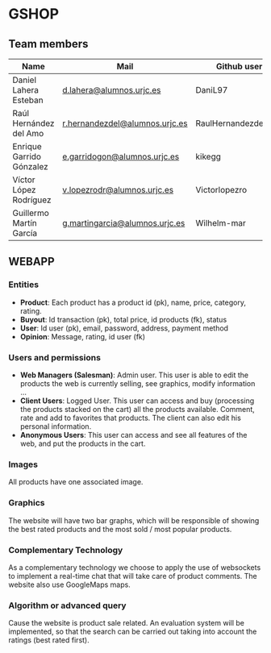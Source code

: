 # GSHOP

## Team members

| Name | Mail | Github user|
|--------|--------|------------|
|Daniel Lahera Esteban| d.lahera@alumnos.urjc.es | DaniL97 |
|Raúl Hernández del Amo| r.hernandezdel@alumnos.urjc.es | RaulHernandezdelAmo |
|Enrique Garrido Gónzalez | e.garridogon@alumnos.urjc.es | kikegg |
|Víctor López Rodríguez | v.lopezrodr@alumnos.urjc.es | Victorlopezro |
|Guillermo Martín García | g.martingarcia@alumnos.urjc.es | Wilhelm-mar |

## WEBAPP

### Entities

* **Product**: Each product has a product id (pk), name, price, category, rating.
* **Buyout**: Id transaction (pk), total price, id products (fk), status
* **User**: Id user (pk), email, password, address, payment method
* **Opinion**: Message, rating, id user (fk)

### Users and permissions

* **Web Managers (Salesman)**: Admin user. This user is able to edit the products the web is currently selling, see graphics, modify information ...
* **Client Users**: Logged User. This user can access and buy (processing the products stacked on the cart) all the products available. Comment, rate and add to favorites that products. The client can also edit his personal information.  
* **Anonymous Users**: This user can access and see all features of the web, and put the products in the cart.

### Images

All products have one associated image.

### Graphics

The website will have two bar graphs, which will be responsible of showing the best rated products and the most sold / most popular products. 

### Complementary Technology

As a complementary technology we choose to apply the use of websockets to implement a real-time chat that will take care of product comments. The website also use GoogleMaps maps.

### Algorithm or advanced query

Cause the website is product sale related. An evaluation system will be implemented, so that the search can be carried out taking into account the ratings (best rated first).
